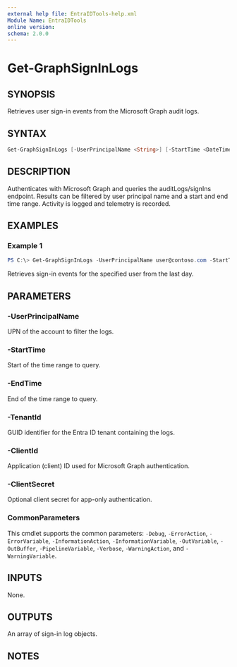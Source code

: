 ```yaml
---
external help file: EntraIDTools-help.xml
Module Name: EntraIDTools
online version:
schema: 2.0.0
---
```


# Get-GraphSignInLogs

## SYNOPSIS
Retrieves user sign-in events from the Microsoft Graph audit logs.

## SYNTAX
```powershell
Get-GraphSignInLogs [-UserPrincipalName <String>] [-StartTime <DateTime>] [-EndTime <DateTime>] [-TenantId] <String> [-ClientId] <String> [-ClientSecret <String>] [<CommonParameters>]
```

## DESCRIPTION
Authenticates with Microsoft Graph and queries the auditLogs/signIns endpoint.
Results can be filtered by user principal name and a start and end time range.
Activity is logged and telemetry is recorded.

## EXAMPLES

### Example 1
```powershell
PS C:\> Get-GraphSignInLogs -UserPrincipalName user@contoso.com -StartTime (Get-Date).AddDays(-1) -TenantId <tenant-id> -ClientId <app-id>
```
Retrieves sign-in events for the specified user from the last day.

## PARAMETERS

### -UserPrincipalName
UPN of the account to filter the logs.

### -StartTime
Start of the time range to query.

### -EndTime
End of the time range to query.

### -TenantId
GUID identifier for the Entra ID tenant containing the logs.

### -ClientId
Application (client) ID used for Microsoft Graph authentication.

### -ClientSecret
Optional client secret for app-only authentication.

### CommonParameters
This cmdlet supports the common parameters: `-Debug`, `-ErrorAction`, `-ErrorVariable`, `-InformationAction`, `-InformationVariable`, `-OutVariable`, `-OutBuffer`, `-PipelineVariable`, `-Verbose`, `-WarningAction`, and `-WarningVariable`.

## INPUTS
None.

## OUTPUTS
An array of sign-in log objects.

## NOTES
